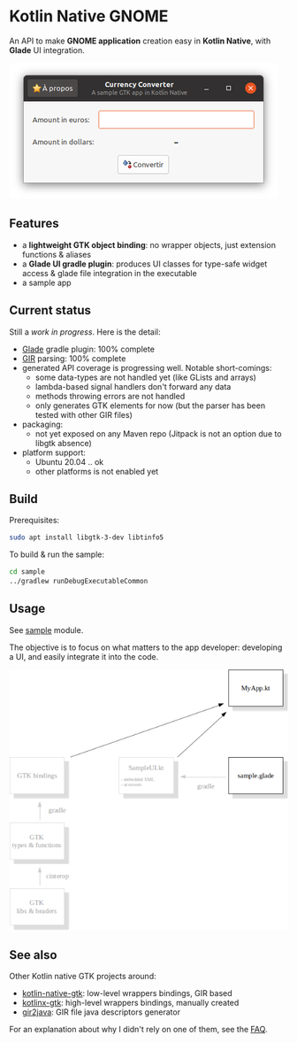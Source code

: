 # Kotlin Native GNOME

An API to make **GNOME application** creation easy in **Kotlin Native**, with **Glade** UI integration.

![Screenshot](doc/readme-screenshot.png)

## Features

* a **lightweight GTK object binding**: no wrapper objects, just extension functions & aliases
* a **Glade UI gradle plugin**: produces UI classes for type-safe widget access & glade file integration in the executable
* a sample app

## Current status

Still a *work in progress*. Here is the detail:
* [Glade](https://glade.gnome.org/) gradle plugin: 100% complete
* [GIR](https://gi.readthedocs.io) parsing: 100% complete
* generated API coverage is progressing well. Notable short-comings:
  - some data-types are not handled yet (like GLists and arrays)
  - lambda-based signal handlers don't forward any data
  - methods throwing errors are not handled
  - only generates GTK elements for now (but the parser has been tested with other GIR files)
* packaging:
  - not yet exposed on any Maven repo (Jitpack is not an option due to libgtk absence)
* platform support:
  - Ubuntu 20.04 .. ok
  - other platforms is not enabled yet

## Build

Prerequisites:

```bash
sudo apt install libgtk-3-dev libtinfo5
```

To build & run the sample:

```bash
cd sample
../gradlew runDebugExecutableCommon
```

## Usage

See [sample](sample/src/commonMain/kotlin/org/mrlem/gtk/sample) module.

The objective is to focus on what matters to the app developer: developing  a UI, and easily integrate it into the code.

![Generator](doc/readme-generator.png)

## See also

Other Kotlin native GTK projects around:
* [kotlin-native-gtk](https://github.com/kropp/kotlin-native-gtk): low-level wrappers bindings, GIR based
* [kotlinx-gtk](https://github.com/Doomsdayrs/kotlinx-gtk): high-level wrappers bindings, manually created
* [gir2java](https://github.com/gstreamer-java/gir2java): GIR file java descriptors generator

For an explanation about why I didn't rely on one of them, see the [FAQ](FAQ.md).
